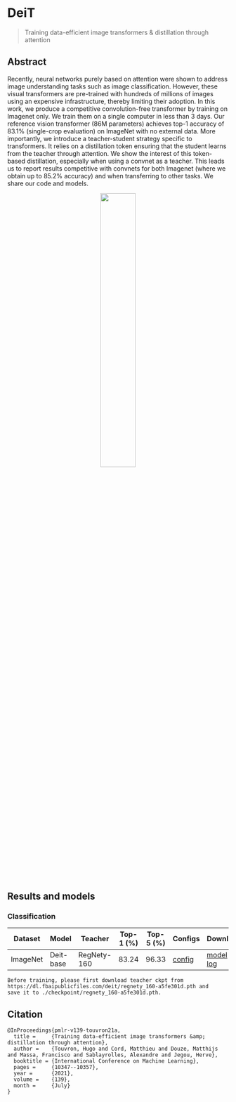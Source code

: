 # DeiT

> [](https://arxiv.org/abs/2012.12877)
> Training data-efficient image transformers & distillation through attention

<!-- [ALGORITHM] -->

## Abstract

Recently, neural networks purely based on attention were shown to address image understanding tasks such as image classification. However, these visual transformers are pre-trained with hundreds of millions of images using an expensive infrastructure, thereby limiting their adoption.   In this work, we produce a competitive convolution-free transformer by training on Imagenet only. We train them on a single computer in less than 3 days. Our reference vision transformer (86M parameters) achieves top-1 accuracy of 83.1% (single-crop evaluation) on ImageNet with no external data.   More importantly, we introduce a teacher-student strategy specific to transformers. It relies on a distillation token ensuring that the student learns from the teacher through attention. We show the interest of this token-based distillation, especially when using a convnet as a teacher. This leads us to report results competitive with convnets for both Imagenet (where we obtain up to 85.2% accuracy) and when transferring to other tasks. We share our code and models.

<div align=center>
<img src="https://user-images.githubusercontent.com/26739999/143225703-c287c29e-82c9-4c85-a366-dfae30d198cd.png" width="40%"/>
</div>

## Results and models

### Classification

| Dataset  | Model     | Teacher     | Top-1 (%) | Top-5 (%) | Configs                                          | Download                                                                                                                                                                                                                                                                                                                                                                                                                                                                  |
| -------- | --------- | ----------- | --------- | --------- | ------------------------------------------------ | ------------------------------------------------------------------------------------------------------------------------------------------------------------------------------------------------------------------------------------------------------------------------------------------------------------------------------------------------------------------------------------------------------------------------------------------------------------------------- |
| ImageNet | Deit-base | RegNety-160 | 83.24     | 96.33     | [config](deit-base_regnety160_pt-16xb64_in1k.py) | [model](https://openmmlab-share.oss-cn-hangzhou.aliyuncs.com/mmrazor/v1/deit/deit-base/deit-base_regnety160_pt-16xb64_in1k_20221011_113403-a67bf475.pth?versionId=CAEQThiBgMCFteW0oBgiIDdmMWY2NGRiOGY1YzRmZWZiOTExMzQ2NjNlMjk2Nzcz) \| [log](https://openmmlab-share.oss-cn-hangzhou.aliyuncs.com/mmrazor/v1/deit/deit-base/deit-base_regnety160_pt-16xb64_in1k_20221011_113403-a67bf475.json?versionId=CAEQThiBgIDGos20oBgiIGVlNDgyM2M2ZTk5MzQyYjFhNTgwNGIzMjllZjg3YmZm) |

```{warning}
Before training, please first download teacher ckpt from
https://dl.fbaipublicfiles.com/deit/regnety_160-a5fe301d.pth and
save it to ./checkpoint/regnety_160-a5fe301d.pth.
```

## Citation

```
@InProceedings{pmlr-v139-touvron21a,
  title =     {Training data-efficient image transformers &amp; distillation through attention},
  author =    {Touvron, Hugo and Cord, Matthieu and Douze, Matthijs and Massa, Francisco and Sablayrolles, Alexandre and Jegou, Herve},
  booktitle = {International Conference on Machine Learning},
  pages =     {10347--10357},
  year =      {2021},
  volume =    {139},
  month =     {July}
}
```
